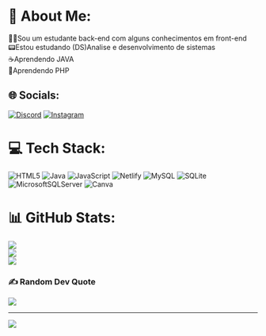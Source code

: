 # 💫 About Me:
👨‍💻Sou um estudante back-end com alguns conhecimentos em front-end<br>📟Estou estudando (DS)Analise e desenvolvimento de sistemas<br>☕Aprendendo JAVA<br>🐘Aprendendo PHP


## 🌐 Socials:
[![Discord](https://img.shields.io/badge/Discord-%237289DA.svg?logo=discord&logoColor=white)](https://discord.gg/ricardz.n.) [![Instagram](https://img.shields.io/badge/Instagram-%23E4405F.svg?logo=Instagram&logoColor=white)](https://instagram.com/https://www.instagram.com/rick_nelber/) 

# 💻 Tech Stack:
![HTML5](https://img.shields.io/badge/html5-%23E34F26.svg?style=for-the-badge&logo=html5&logoColor=white) ![Java](https://img.shields.io/badge/java-%23ED8B00.svg?style=for-the-badge&logo=openjdk&logoColor=white) ![JavaScript](https://img.shields.io/badge/javascript-%23323330.svg?style=for-the-badge&logo=javascript&logoColor=%23F7DF1E) ![Netlify](https://img.shields.io/badge/netlify-%23000000.svg?style=for-the-badge&logo=netlify&logoColor=#00C7B7) ![MySQL](https://img.shields.io/badge/mysql-%2300000f.svg?style=for-the-badge&logo=mysql&logoColor=white) ![SQLite](https://img.shields.io/badge/sqlite-%2307405e.svg?style=for-the-badge&logo=sqlite&logoColor=white) ![MicrosoftSQLServer](https://img.shields.io/badge/Microsoft%20SQL%20Server-CC2927?style=for-the-badge&logo=microsoft%20sql%20server&logoColor=white) ![Canva](https://img.shields.io/badge/Canva-%2300C4CC.svg?style=for-the-badge&logo=Canva&logoColor=white)
# 📊 GitHub Stats:
![](https://github-readme-stats.vercel.app/api?username=Ricard0-o&theme=dark&hide_border=false&include_all_commits=false&count_private=false)<br/>
![](https://github-readme-streak-stats.herokuapp.com/?user=Ricard0-o&theme=dark&hide_border=false)<br/>
![](https://github-readme-stats.vercel.app/api/top-langs/?username=Ricard0-o&theme=dark&hide_border=false&include_all_commits=false&count_private=false&layout=compact)

### ✍️ Random Dev Quote
![](https://quotes-github-readme.vercel.app/api?type=horizontal&theme=gruvbox)

---
[![](https://visitcount.itsvg.in/api?id=Ricard0-o&icon=0&color=10)](https://visitcount.itsvg.in)

<!-- Proudly created with GPRM ( https://gprm.itsvg.in ) -->
